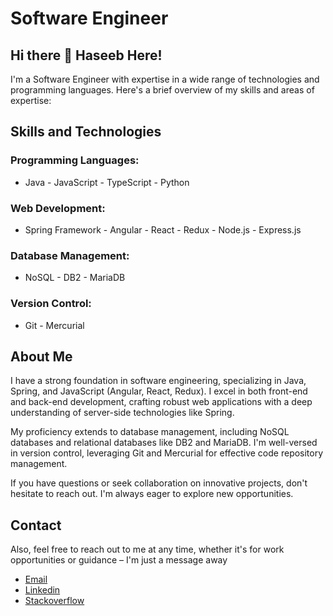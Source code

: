 # Software Engineer

## Hi there 👋 Haseeb Here!
I'm a Software Engineer with expertise in a wide range of technologies and programming languages. Here's a brief overview of my skills and areas of expertise:

## Skills and Technologies

### Programming Languages:
- Java - JavaScript - TypeScript - Python

### Web Development:
- Spring Framework - Angular - React - Redux - Node.js - Express.js

### Database Management:
- NoSQL - DB2 - MariaDB

### Version Control:
- Git - Mercurial

## About Me

I have a strong foundation in software engineering, specializing in Java, Spring, and JavaScript (Angular, React, Redux). I excel in both front-end and back-end development, crafting robust web applications with a deep understanding of server-side technologies like Spring.

My proficiency extends to database management, including NoSQL databases and relational databases like DB2 and MariaDB. I'm well-versed in version control, leveraging Git and Mercurial for effective code repository management.

If you have questions or seek collaboration on innovative projects, don't hesitate to reach out. I'm always eager to explore new opportunities.

## Contact
Also, feel free to reach out to me at any time, whether it's for work opportunities or guidance – I'm just a message away
- [Email](mailto:haseebasif2626@gmail.com)
- [Linkedin](https://www.linkedin.com/in/haseebasif01)
- [Stackoverflow](https://stackoverflow.com/users/16587443/haseeb-asif)
